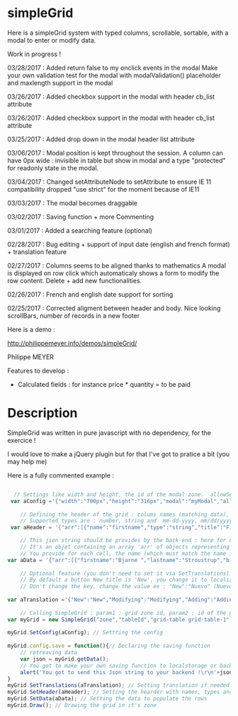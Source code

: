 # simpleGrid

Here is a simpleGrid system with typed columns, scrollable, sortable, with a modal to enter or modify data.

Work in progress !

03/28/2017 : Added return false to my onclick events in the modal 
             Make your own validation test for the modal with modalValidation() 
			 placeholder and maxlength support in the modal

03/26/2017 : Added checkbox support in the modal with header cb_list attribute

03/26/2017 : Added checkbox support in the modal with header cb_list attribute

03/25/2017 : Added drop down in the modal header list attribute

03/06/2017 : Modal position is kept throughout the session. A column can have 0px wide : invisible in table but show in modal and a type "protected" for readonly state in the modal.

03/04/2017 : Changed setAttributeNode to setAttribute to ensure IE 11 compatibility dropped "use strict" for the moment because of IE11

03/03/2017 : The modal becomes draggable

03/02/2017 : Saving function + more Commenting

03/01/2017 : Added a searching feature (optional)

02/28/2017 : Bug editing + support of input date (english and french format) + translation feature 

02/27/2017 : Columns seems to be aligned thanks to mathematics 
A modal is displayed on row click which automaticaly shows a form to modify the row content.
Delete + add new functionalities.

02/26/2017 : French and english date support for sorting

02/25/2017 : Corrected aligment between header and body. Nice looking scrollBars, number of records in a new footer

Here is a demo :

http://philippemeyer.info/demos/simpleGrid/

Philippe MEYER

Features to develop :

- Calculated fields : for instance price * quantity = to be paid


# Description

SimpleGrid was written in pure javascript with no dependency, for the exercice !

I would love to make a jQuery plugin but for that I've got to pratice a bit (you may help me)

Here is a fully commented example :

```javascript

  // Settings like width and height, the id of the modal zone.  allowSearch gives you a search field
 var aConfig ='{"width":"700px","height":"316px","modal":"myModal","allowSearch":"yes"}';
    
    // Defining the header of the grid : colums names (matching data), types , titles and width
    // Supported types are : number, string and  mm-dd-yyyy, mm/dd/yyyy, dd-mm-yyyy, dd/mm/yyyy
 var aHeader = '{"arr":[{"name":"firstname","type":"string","title":"First name","width":"200px"},{"name":"lastname","type":"string","title":"Last name","width":"200px"},{"name":"birthdate","type":"mm-dd-yyyy","title":"Birthdate","width":"150px"},{"name":"langage","type":"string","title":"Langage","width":"150px"}]}';

    // This json string should be provides by the back-end : here for demonstration purpose
    // It's an objet containing an array 'arr' of objects representing the rows of our grid
    // You provide for each cell, the name (which must match the name in the header) and the value
var aData = '{"arr":[{"firstname":"Bjarne ","lastname":"Stroustrup","birthdate":"12-30-1950","langage":"C++"},{"firstname":"Denis","lastname":"Ritchie","birthdate":"09-09-1941","langage":"C"},{"firstname":"Kenneth","lastname":"Thompson","birthdate":"02-04-1943","langage":"Go"},{"firstname":"James","lastname":"Gosling","birthdate":"05-19-1955","langage":"Java"},{"firstname":"Brendan ","lastname":"Eich","birthdate":"07-04-1961","langage":"Javascript"},{"firstname":"Guido","lastname":"Van Rossum","birtdate":"01-31-1956","langage":"Python"},{"firstname":"Yukihiro","lastname":"Matsumoto","birthdate":"04-14-1965","langage":"Ruby"},{"firstname":"Roberto","lastname":"Lerusalimschy","birthdate":"05-21-1960","langage":"Lua"},{"firstname":"Rasmus","lastname":"Lerdorf","birthdate":"11-22-1968","langage":"Php"},{"firstname":"Jean","lastname":"Ichbiah","birthdate":"03-25-1940","langage":"Ada"}]}';
    
    // Optional feature (you don't need to set it via SetTranslations)
    // By default a button New title is 'New', you change it to localize or just to provide another title like "Add" 
    // Don't change the key, change the value ex : "New":"Nuevo" (Nuevo is new in spanish)
    
var aTranslation ='{"New":"New","Modifying":"Modifying","Adding":"Adding","Delete":"Delete","Cancel":"Cancel","Validate":"Validate","Search":"Search","Save":"Save"}';
    
    // Calling SimpleGrid : param1 : grid zone id, param2 : id of the grid itself, param3 : grid class (I propose grid-table grid-table-1 but you may write your own css)
var myGrid = new SimpleGrid("zone","tableId","grid-table grid-table-1");
    
myGrid.SetConfig(aConfig); // Settting the config
    
myGrid.config.save = function(){// Declaring the saving function
    // retreaving data
    var json = myGrid.getData();
    // You got to make your own saving function to localstorage or back-end !
    alert('You got to send this Json string to your backend !\r\n'+json);
}
myGrid.SetTranslations(aTranslation); // Setting translation if needed    
myGrid.SetHeader(aHeader); // Setting the hearder with names, types and width
myGrid.SetData(aData); // Setting the data to populate the rows
myGrid.Draw(); // Drawing the grid in it's zone 


```








